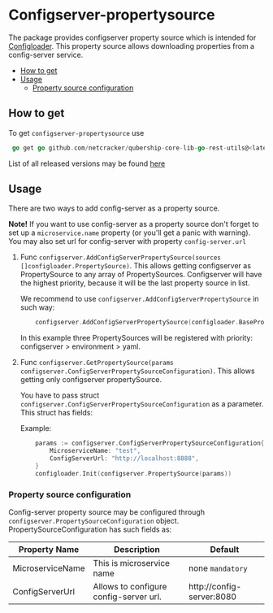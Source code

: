 # Configserver-propertysource

The package provides configserver property source which is intended for [Configloader](../configloader/README.md).
 This property source allows downloading properties from a config-server service.

- [How to get](#how-to-get)
- [Usage](#usage)
   * [Property source configuration](#property-source-configuration)

## How to get

To get `configserver-propertysource` use
```go
 go get go github.com/netcracker/qubership-core-lib-go-rest-utils@<latest released version>
```

List of all released versions may be found [here](https://github.com/netcracker/qubership-core-lib-go-rest-utils/-/tags)

## Usage

There are two ways to add config-server as a property source. 

**Note!** If you want to use config-server as a property source don't forget to set up a `microservice.name` property (or you'll get a panic with warning). 
You may also set url for config-server with property `config-server.url`

1. Func `configserver.AddConfigServerPropertySource(sources []configloader.PropertySource)`. This allows getting configserver as PropertySource
   to any array of PropertySources. Configserver will have the highest priority, because it will be the last property source in list.

    We recommend to use `configserver.AddConfigServerPropertySource` in such way:
    ```go
        configserver.AddConfigServerPropertySource(configloader.BasePropertySource())
    ```
    In this example three PropertySources will be registered with priority: configserver > environment > yaml.

2. Func `configserver.GetPropertySource(params configserver.ConfigServerPropertySourceConfiguration)`. This allows getting only configserver propertySource.

    You have to pass struct `configserver.ConfigServerPropertySourceConfiguration` as a parameter. This struct has fields:
   
    Example:
    ```go
        params := configserver.ConfigServerPropertySourceConfiguration{
            MicroserviceName: "test",
            ConfigServerUrl: "http://localhost:8888",
        }
        configloader.Init(configserver.PropertySource(params))
    ```

### Property source configuration

Config-server property source may be configured through `configserver.PropertySourceConfiguration` object.
PropertySourceConfiguration has such fields as:

|Property Name | Description | Default |
|--------------|-------------|---------|
|MicroserviceName | This is microservice name |none `mandatory`|
|ConfigServerUrl| Allows to configure config-server url. |http://config-server:8080|


